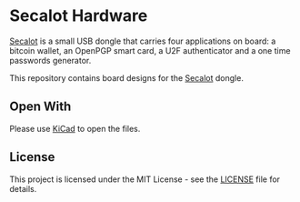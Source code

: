 # Secalot Hardware

[Secalot](http://secalot.com) is a small USB dongle that carries four applications on board: a bitcoin wallet, an OpenPGP smart card, a U2F authenticator and a one time passwords generator.

This repository contains board designs for the [Secalot](http://secalot.com) dongle.

## Open With

Please use [KiCad](http://kicad-pcb.org/) to open the files.

## License

This project is licensed under the MIT License - see the [LICENSE](LICENSE) file for details.

